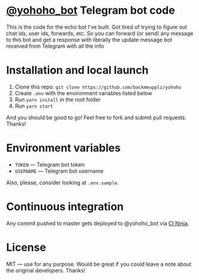 # [@yohoho_bot](https://t.me/yohoho_bot) Telegram bot code
This is the code for the echo bot I've built. Got tired of trying to figure out chat ids, user ids, forwards, etc. So you can forward (or send) any message to this bot and get a response with literally the update message bot received from Telegram with all the info

# Installation and local launch
1. Clone this repo: `git clone https://github.com/backmeupplz/yohoho`
2. Create `.env` with the environment variables listed below
3. Run `yarn install` in the root folder
4. Run `yarn start`

And you should be good to go! Feel free to fork and submit pull requests. Thanks!

# Environment variables
* `TOKEN` — Telegram bot token
* `USERNAME` — Telegram bot username

Also, please, consider looking at `.env.sample`.

# Continuous integration
Any commit pushed to master gets deployed to @yohoho_bot via [CI Ninja](https://github.com/backmeupplz/ci-ninja).

# License
MIT — use for any purpose. Would be great if you could leave a note about the original developers. Thanks!
